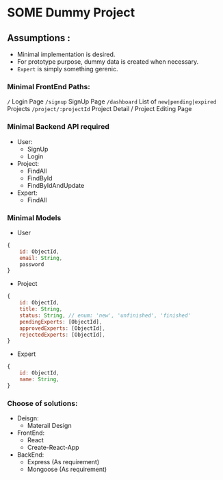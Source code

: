 # SOME Dummy Project



## Assumptions :

- Minimal implementation is desired.
- For prototype purpose, dummy data is created when necessary.
- `Expert` is simply something gerenic.

### Minimal FrontEnd Paths:
`/` Login Page
`/signup` SignUp Page
`/dashboard` List of `new|pending|expired` Projects
`/project/:projectId` Project Detail / Project Editing Page

### Minimal Backend API required
- User:
    - SignUp
    - Login
- Project:
    - FindAll
    - FindById
    - FindByIdAndUpdate
- Expert:
    - FindAll

### Minimal Models
- User  
```js
{
    id: ObjectId,
    email: String,
    password
}
```
- Project
```js
{
    id: ObjectId,
    title: String,
    status: String, // enum: 'new', 'unfinished', 'finished'
    pendingExperts: [ObjectId],
    approvedExperts: [ObjectId],
    rejectedExperts: [ObjectId],
}
```
- Expert  
```js
{
    id: ObjectId,
    name: String,
}
```
### Choose of solutions:
- Deisgn:
    - Materail Design
- FrontEnd:
    - React
    - Create-React-App
- BackEnd:
    - Express (As requirement)
    - Mongoose (As requirement)

